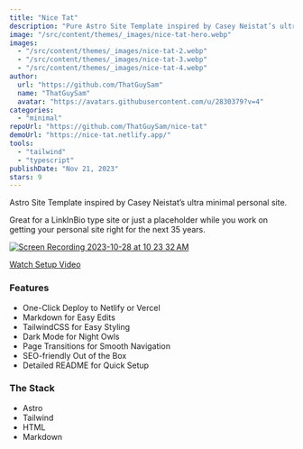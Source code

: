 ```yaml
---
title: "Nice Tat"
description: "Pure Astro Site Template inspired by Casey Neistat’s ultra-minimal personal site."
image: "/src/content/themes/_images/nice-tat-hero.webp"
images:
  - "/src/content/themes/_images/nice-tat-2.webp"
  - "/src/content/themes/_images/nice-tat-3.webp"
  - "/src/content/themes/_images/nice-tat-4.webp"
author:
  url: "https://github.com/ThatGuySam"
  name: "ThatGuySam"
  avatar: "https://avatars.githubusercontent.com/u/2830379?v=4"
categories:
  - "minimal"
repoUrl: "https://github.com/ThatGuySam/nice-tat"
demoUrl: "https://nice-tat.netlify.app/"
tools:
  - "tailwind"
  - "typescript"
publishDate: "Nov 21, 2023"
stars: 9
---
```


<p>Astro Site Template inspired by Casey Neistat’s ultra minimal personal site.</p>
<p>
  Great for a LinkInBio type site or just a placeholder while you work on getting your personal site
  right for the next 35 years.
</p>
<p>
  <a
    href="https://user-images.githubusercontent.com/2830379/278822365-5cb4215c-976c-4d58-bb33-7ef36f24ffe3.gif"
    ><img
      src="https://user-images.githubusercontent.com/2830379/278822365-5cb4215c-976c-4d58-bb33-7ef36f24ffe3.gif"
      alt="Screen Recording 2023-10-28 at 10 23 32 AM"
  /></a>
</p>
<p>
  <a href="https://www.youtube.com/watch?v=sEyHnHjhlr4">Watch Setup Video</a>
<h3>Features</h3>
<ul>
  <li>One-Click Deploy to Netlify or Vercel</li>
  <li>Markdown for Easy Edits</li>
  <li>TailwindCSS for Easy Styling</li>
  <li>Dark Mode for Night Owls</li>
  <li>Page Transitions for Smooth Navigation</li>
  <li>SEO-friendly Out of the Box</li>
  <li>Detailed README for Quick Setup</li>
</ul>
<h3>The Stack</h3>
<ul>
  <li>Astro</li>
  <li>Tailwind</li>
  <li>HTML</li>
  <li>Markdown</li>
</ul>
